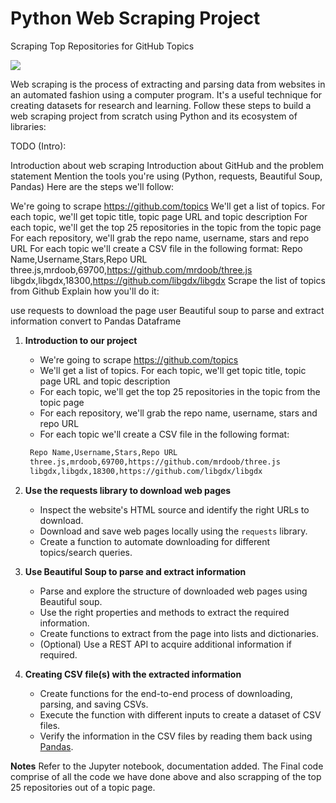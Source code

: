 # Python Web Scraping Project
Scraping Top Repositories for GitHub Topics

![](https://i.imgur.com/6zM7JBq.png)

Web scraping is the process of extracting and parsing data from websites in an automated fashion using a computer program. It's a useful technique for creating datasets for research and learning. Follow these steps to build a web scraping project from scratch using Python and its ecosystem of libraries:

TODO (Intro):

Introduction about web scraping
Introduction about GitHub and the problem statement
Mention the tools you're using (Python, requests, Beautiful Soup, Pandas)
Here are the steps we'll follow:

We're going to scrape https://github.com/topics
We'll get a list of topics. For each topic, we'll get topic title, topic page URL and topic description
For each topic, we'll get the top 25 repositories in the topic from the topic page
For each repository, we'll grab the repo name, username, stars and repo URL
For each topic we'll create a CSV file in the following format:
Repo Name,Username,Stars,Repo URL
three.js,mrdoob,69700,https://github.com/mrdoob/three.js
libgdx,libgdx,18300,https://github.com/libgdx/libgdx
Scrape the list of topics from Github
Explain how you'll do it:

use requests to download the page
user Beautiful soup to parse and extract information
convert to Pandas Dataframe

1. **Introduction to our project**
    - We're going to scrape https://github.com/topics
    - We'll get a list of topics. For each topic, we'll get topic title, topic page URL and topic description
    - For each topic, we'll get the top 25 repositories in the topic from the topic page
    - For each repository, we'll grab the repo name, username, stars and repo URL
    - For each topic we'll create a CSV file in the following format:
    
    ```bash
     Repo Name,Username,Stars,Repo URL
     three.js,mrdoob,69700,https://github.com/mrdoob/three.js
     libgdx,libgdx,18300,https://github.com/libgdx/libgdx 
     ````

2. **Use the requests library to download web pages**

    - Inspect the website's HTML source and identify the right URLs to download.
    - Download and save web pages locally using the `requests` library.
    - Create a function to automate downloading for different topics/search queries.


3. **Use Beautiful Soup to parse and extract information**

    - Parse and explore the structure of downloaded web pages using Beautiful soup.
    - Use the right properties and methods to extract the required information.
    - Create functions to extract from the page into lists and dictionaries.
    - (Optional) Use a REST API to acquire additional information if required.


4. **Creating CSV file(s) with the extracted information**

    - Create functions for the end-to-end process of downloading, parsing, and saving CSVs.
    - Execute the function with different inputs to create a dataset of CSV files.
    - Verify the information in the CSV files by reading them back using [Pandas](https://pandas.pydata.org).

**Notes**
Refer to the Jupyter notebook, documentation added. 
The Final code comprise of all the code we have done above and also scrapping of the top 25 repositories out of a topic page.
